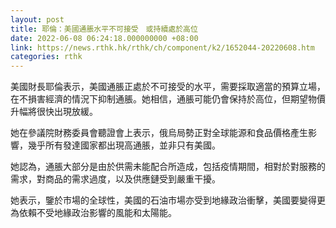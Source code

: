 ```yaml
---
layout: post
title: 耶倫：美國通脹水平不可接受　或持續處於高位
date: 2022-06-08 06:24:18.000000000 +08:00
link: https://news.rthk.hk/rthk/ch/component/k2/1652044-20220608.htm
categories: rthk
---
```


美國財長耶倫表示，美國通脹正處於不可接受的水平，需要採取適當的預算立場，在不損害經濟的情況下抑制通脹。她相信，通脹可能仍會保持於高位，但期望物價升幅將很快出現放緩。

她在參議院財務委員會聽證會上表示，俄烏局勢正對全球能源和食品價格產生影響，幾乎所有發達國家都出現高通脹，並非只有美國。

她認為，通脹大部分是由於供需未能配合所造成，包括疫情期間，相對於對服務的需求，對商品的需求過度，以及供應鏈受到嚴重干擾。

她表示，鑒於市場的全球性，美國的石油市場亦受到地緣政治衝擊，美國要變得更為依賴不受地緣政治影響的風能和太陽能。
